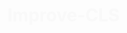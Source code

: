 # Improve-CLS

<style>
  body {
    opacity: 0.01;
    transition: opacity 0.1s ease-out;
  }
  body.active {
    opacity: 1;
  }
</style>
<script>
  function activateBody () {
    var bodyEl = document.querySelector('body')
    setTimeout(function(){
      bodyEl.classList.add('active')
    }, 3)
  }
  // RUNS ON DOM COMPLETE, NOT PAGE READY
  // PAGE READY IS WAY TOO SLOW
  if (document.readyState !== 'loading') {
    activateBody()
  } else {
    document.addEventListener('DOMContentLoaded', activateBody)
  }
</script>
